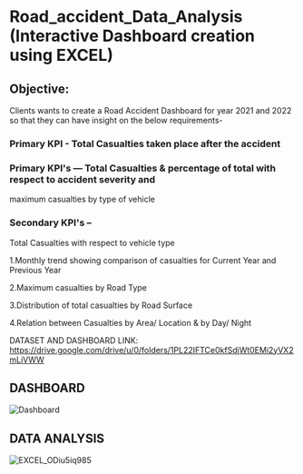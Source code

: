# Road_accident_Data_Analysis (Interactive Dashboard creation using EXCEL)

## Objective:
Clients wants to create a Road Accident Dashboard for year 2021 and 2022 so that they can
have insight on the below requirements-

### Primary KPI - Total Casualties taken place after the accident
### Primary KPI's — Total Casualties & percentage of total with respect to accident severity and
maximum casualties by type of vehicle
### Secondary KPI's – 
Total Casualties with respect to vehicle type

1.Monthly trend showing comparison of casualties for Current Year and Previous Year

2.Maximum casualties by Road Type


3.Distribution of total casualties by Road Surface

4.Relation between Casualties by Area/ Location & by Day/ Night

DATASET AND DASHBOARD LINK:
https://drive.google.com/drive/u/0/folders/1PL22IFTCe0kfSdjWt0EMi2yVX2mLiVWW

## DASHBOARD

![Dashboard](https://github.com/user-attachments/assets/39a513ab-887e-47ed-a56e-df59a112cddf)

## DATA ANALYSIS

![EXCEL_ODiu5iq985](https://github.com/user-attachments/assets/335a1f60-beaf-46ec-bac8-4fb5dabc4bac)


